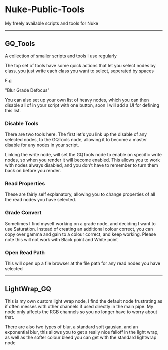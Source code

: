# Nuke-Public-Tools
My freely available scripts and tools for Nuke


---

## GQ_Tools
A collection of smaller scripts and tools I use regularly

The top set of tools have some quick actions that let you select nodes by class, you just write each class you want to select, seperated by spaces

E.g

"Blur Grade Defocus"

You can also set up your own list of heavy nodes, which you can then disable all of in your script with one button, soon I will add a UI for defining this list.

### Disable Tools

There are two tools here. The first let's you link up the disable of any selected nodes, to the GQTools node, allowing it to become a master disable for any nodes in your script.

Linking the write node, will set the GQTools node to enable on specific write nodes, so when you render it will become enabled. This allows you to work with nodes always disabled, and you don't have to remember to turn them back on before you render.

### Read Properties

These are fairly self explanatory, allowing you to change properties of all the read nodes you have selected.

### Grade Convert

Sometimes I find myself working on a grade node, and deciding I want to use Saturation. Instead of creating an additional colour correct, you can copy over gamma and gain to a colour correct, and keep working. Please note this will not work with Black point and White point

### Open Read Path

This will open up a file browser at the file path for any read nodes you have selected

---

## LightWrap_GQ

This is my own custom light wrap node, I find the default node frustrating as if often messes with other channels if used directly in the main pipe. My node only affects the RGB channels so you no longer have to worry about that.

There are also two types of blur, a standard soft gausian, and an exponential blur, this allows you to get a really nice falloff in the light wrap, as well as the softer colour bleed you can get with the standard lightwrap node
